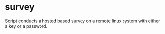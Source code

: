 # survey
Script conducts a hosted based survey on a remote linux system with either a key or a password.  
